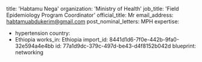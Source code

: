 title: 'Habtamu Nega'
organization: 'Ministry of Health'
job_title: 'Field Epidemiology Program Coordinator'
official_title: Mr
email_address: habtamuabdukerim@gmail.com
post_nominal_letters: MPH
expertise:
  - hypertension
country:
  - Ethiopia
works_in: Ethiopia
import_id: 8441d1d6-7f0e-442b-9fa0-32e594a4e4bb
id: 77a1d9dc-379c-497d-be43-d4f8152b042d
blueprint: networking
